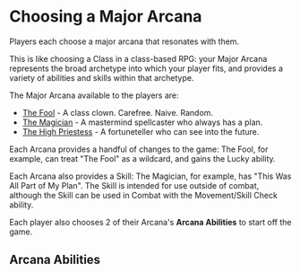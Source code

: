 # Choosing a Major Arcana

Players each choose a major arcana that resonates with them.

This is like choosing a Class in a class-based RPG: your Major Arcana represents the broad archetype
into which your player fits, and provides a variety of abilities and skills within that archetype.

The Major Arcana available to the players are:

* [The Fool](./arcana/0_the_fool.md) - A class clown. Carefree. Naive. Random.
* [The Magician](./generated/magician.md) - A mastermind spellcaster who always has a plan.
* [The High Priestess](./arcana/2_the_high_priestess.md) - A fortuneteller who can see into the future.

Each Arcana provides a handful of changes to the game: The Fool, for example, can treat "The Fool" as a wildcard, and gains the Lucky ability.

Each Arcana also provides a Skill: The Magician, for example, has "This Was All Part of My Plan". The Skill is intended for use outside of combat, although the Skill can be used in Combat with the Movement/Skill Check ability.

Each player also chooses 2 of their Arcana's **Arcana Abilities** to start off the game.

## Arcana Abilities

<!--
The initial run of the Major Arcana used exactly the first six cards and included:

* The Empress (A mama bear who hits like a truck when her allies are in danger),
* The Emperor (A charismatic leader with socks, sandals, and a wallet full of utility skills)
* The Hierophant (A bookish nerd who's armor is his speed)

then, I thought those seemed boring and replaced them with:

* The Lovers (pairs)
* Strength (they brought a lion)
* * Death (???)

however, ultimately I'd like to make sure that the game feels balanced and playable with just the first three classes before I add any more.
-->